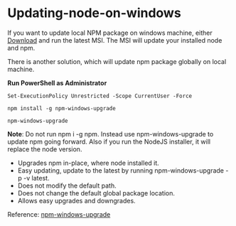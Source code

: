 # Updating-node-on-windows

If you want to update local NPM package on windows machine, either [Download](https://nodejs.org/en/download/) and run the latest MSI. The MSI will update your installed node and npm.

There is another solution, which will update npm package globally on local machine.

**Run PowerShell as Administrator**

`Set-ExecutionPolicy Unrestricted -Scope CurrentUser -Force`

`npm install -g npm-windows-upgrade`

`npm-windows-upgrade`

**Note**: Do not run npm i -g npm. Instead use npm-windows-upgrade to update npm going forward. Also if you run the NodeJS installer, it will replace the node version.

* Upgrades npm in-place, where node installed it.
* Easy updating, update to the latest by running npm-windows-upgrade -p -v latest.
* Does not modify the default path.
* Does not change the default global package location.
* Allows easy upgrades and downgrades.

Reference: [npm-windows-upgrade](https://github.com/felixrieseberg/npm-windows-upgrade)
